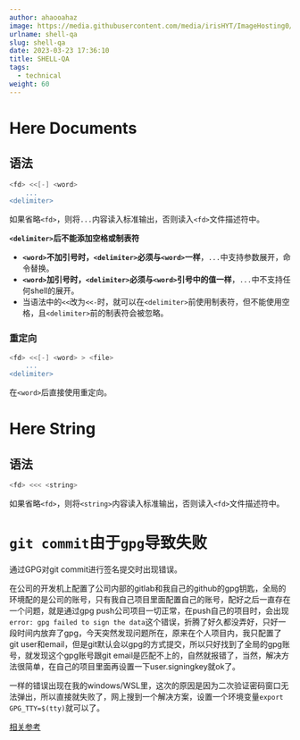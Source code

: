 ```yaml
---
author: ahaooahaz
image: https://media.githubusercontent.com/media/irisHYT/ImageHosting0/main/images/2021_10_28_093909975.webp
urlname: shell-qa
slug: shell-qa
date: 2023-03-23 17:36:10
title: SHELL-QA
tags:
  - technical
weight: 60
---
```


<!--more-->

# Here Documents

## 语法

```bash
<fd> <<[-] <word>
    ...
<delimiter>
```

如果省略`<fd>`，则将`...`内容读入标准输出，否则读入`<fd>`文件描述符中。

**`<delimiter>`后不能添加空格或制表符**

- **`<word>`不加引号时，`<delimiter>`必须与`<word>`一样**，`...`中支持参数展开，命令替换。
- **`<word>`加引号时，`<delimiter>`必须与`<word>`引号中的值一样**，`...`中不支持任何shell的展开。
- 当语法中的`<<`改为`<<-`时，就可以在`<delimiter>`前使用制表符，但不能使用空格，且`<delimiter>`前的制表符会被忽略。

### 重定向

```bash
<fd> <<[-] <word> > <file>
    ...
<delimiter>
```

在`<word>`后直接使用重定向。

# Here String

## 语法

```bash
<fd> <<< <string>
```

如果省略`<fd>`，则将`<string>`内容读入标准输出，否则读入`<fd>`文件描述符中。

# `git commit`由于`gpg`导致失败

通过GPG对git commit进行签名提交时出现错误。

在公司的开发机上配置了公司内部的gitlab和我自己的github的gpg钥匙，全局的环境配的是公司的账号，只有我自己项目里面配置自己的账号，配好之后一直存在一个问题，就是通过gpg push公司项目一切正常，在push自己的项目时，会出现`error: gpg failed to sign the data`这个错误，折腾了好久都没弄好，只好一段时间内放弃了gpg，今天突然发现问题所在，原来在个人项目内，我只配置了git user和email，但是git默认会以gpg的方式提交，所以只好找到了全局的gpg账号，就发现这个gpg账号跟git email是匹配不上的，自然就报错了，当然，解决方法很简单，在自己的项目里面再设置一下user.signingkey就ok了。

一样的错误出现在我的windows/WSL里，这次的原因是因为二次验证密码窗口无法弹出，所以直接就失败了，网上搜到一个解决方案，设置一个环境变量`export GPG_TTY=$(tty)`就可以了。

[相关参考](https://networm.me/2017/08/27/signing-git-commit-with-gpg/)
